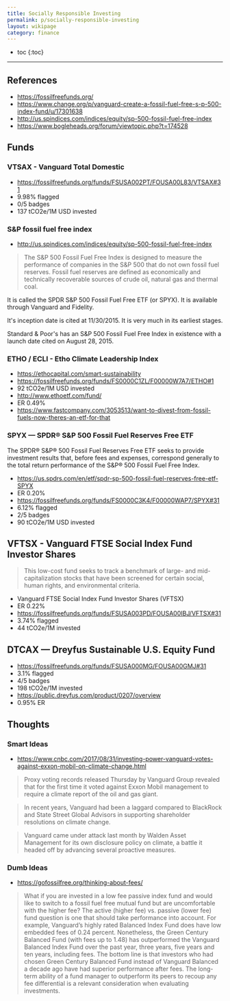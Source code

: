 ```yaml
---
title: Socially Responsible Investing
permalink: p/socially-responsible-investing
layout: wikipage
category: finance
---
```


* toc
{:toc}

----


## References

+ <https://fossilfreefunds.org/>
+ <https://www.change.org/p/vanguard-create-a-fossil-fuel-free-s-p-500-index-fund/u/17301638>
+ <http://us.spindices.com/indices/equity/sp-500-fossil-fuel-free-index>
+ <https://www.bogleheads.org/forum/viewtopic.php?t=174528>

## Funds


### VTSAX - Vanguard Total Domestic

+ <https://fossilfreefunds.org/funds/FSUSA002PT/FOUSA00L83/VTSAX#31>
+ 9.98% flagged
+ 0/5 badges
+ 137 tCO2e/1M USD invested


### S&P fossil fuel free index

+ <http://us.spindices.com/indices/equity/sp-500-fossil-fuel-free-index>

> The S&P 500 Fossil Fuel Free Index is designed to measure the performance of companies in the S&P 500 that do not own fossil fuel reserves. Fossil fuel reserves are defined as economically and technically recoverable sources of crude oil, natural gas and thermal coal.

It is called the SPDR S&P 500 Fossil Fuel Free ETF (or SPYX). It is available through Vanguard and Fidelity.

It's inception date is cited at 11/30/2015. It is very much in its earliest stages.

Standard & Poor's has an S&P 500 Fossil Fuel Free Index in existence with a launch date cited on August 28, 2015. 


### ETHO / ECLI - Etho Climate Leadership Index

+ <https://ethocapital.com/smart-sustainability>
+ <https://fossilfreefunds.org/funds/FS0000C1ZL/F00000W7A7/ETHO#1>
+ 92 tCO2e/1M USD invested
+ <http://www.ethoetf.com/fund/>
+ ER 0.49%
+ <https://www.fastcompany.com/3053513/want-to-divest-from-fossil-fuels-now-theres-an-etf-for-that>


### SPYX — SPDR® S&P 500 Fossil Fuel Reserves Free ETF

The SPDR® S&P® 500 Fossil Fuel Reserves Free ETF seeks to provide investment results that, before fees and expenses, correspond generally to the total return performance of the S&P® 500 Fossil Fuel Free Index.

+ <https://us.spdrs.com/en/etf/spdr-sp-500-fossil-fuel-reserves-free-etf-SPYX>
+ ER 0.20%
+ <https://fossilfreefunds.org/funds/FS0000C3K4/F00000WAP7/SPYX#31>
+ 6.12% flagged
+ 2/5 badges
+ 90 tCO2e/1M USD invested


## VFTSX - Vanguard FTSE Social Index Fund Investor Shares

> This low-cost fund seeks to track a benchmark of large- and mid-capitalization stocks that have been screened for certain social, human rights, and environmental criteria.

+ Vanguard FTSE Social Index Fund Investor Shares (VFTSX)
+ ER 0.22%
+ <https://fossilfreefunds.org/funds/FSUSA003PD/FOUSA00IBJ/VFTSX#31>
+ 3.74% flagged
+ 44 tCO2e/1M invested


## DTCAX — Dreyfus Sustainable U.S. Equity Fund

+ <https://fossilfreefunds.org/funds/FSUSA000MG/FOUSA00GMJ#31>
+ 3.1% flagged
+ 4/5 badges
+ 198 tCO2e/1M invested
+ <https://public.dreyfus.com/product/0207/overview>
+ 0.95% ER


## Thoughts

### Smart Ideas

+ <https://www.cnbc.com/2017/08/31/investing-power-vanguard-votes-against-exxon-mobil-on-climate-change.html>

> Proxy voting records released Thursday by Vanguard Group revealed that for the first time it voted against Exxon Mobil management to require a climate report of the oil and gas giant.

> In recent years, Vanguard had been a laggard compared to BlackRock and State Street Global Advisors in supporting shareholder resolutions on climate change.

> Vanguard came under attack last month by Walden Asset Management for its own disclosure policy on climate, a battle it headed off by advancing several proactive measures.

### Dumb Ideas

+ <https://gofossilfree.org/thinking-about-fees/>

> What if you are invested in a low fee passive index fund and would like to switch to a fossil fuel free mutual fund but are uncomfortable with the higher fee? The active (higher fee) vs. passive (lower fee) fund question is one that should take performance into account. For example, Vanguard’s highly rated Balanced Index Fund does have low embedded fees of 0.24 percent. Nonetheless, the Green Century Balanced Fund (with fees up to 1.48) has outperformed the Vanguard Balanced Index Fund over the past year, three years, five years and ten years, including fees. The bottom line is that investors who had chosen Green Century Balanced Fund instead of Vanguard Balanced a decade ago have had superior performance after fees. The long-term ability of a fund manager to outperform its peers to recoup any fee differential is a relevant consideration when evaluating investments.


